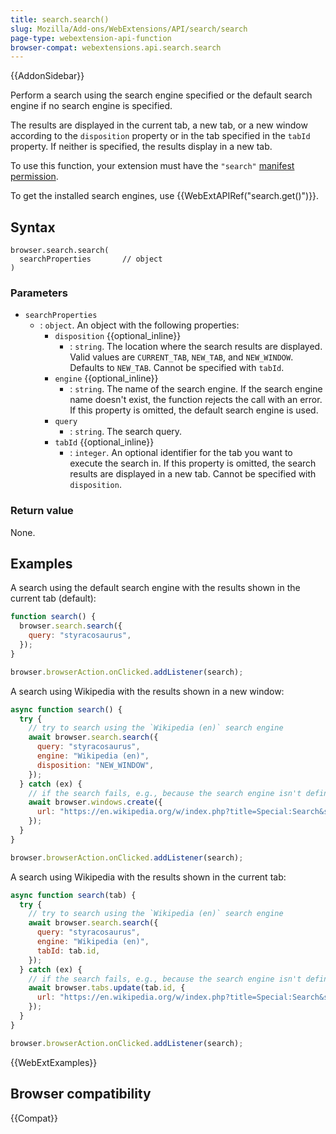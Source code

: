 ```yaml
---
title: search.search()
slug: Mozilla/Add-ons/WebExtensions/API/search/search
page-type: webextension-api-function
browser-compat: webextensions.api.search.search
---
```


{{AddonSidebar}}

Perform a search using the search engine specified or the default search engine if no search engine is specified.

The results are displayed in the current tab, a new tab, or a new window according to the `disposition` property or in the tab specified in the `tabId` property. If neither is specified, the results display in a new tab.

To use this function, your extension must have the `"search"` [manifest permission](/en-US/docs/Mozilla/Add-ons/WebExtensions/manifest.json/permissions).

To get the installed search engines, use {{WebExtAPIRef("search.get()")}}.

## Syntax

```js-nolint
browser.search.search(
  searchProperties       // object
)
```

### Parameters

- `searchProperties`
  - : `object`. An object with the following properties:
    - `disposition` {{optional_inline}}
      - : `string`. The location where the search results are displayed. Valid values are `CURRENT_TAB`, `NEW_TAB`, and `NEW_WINDOW`. Defaults to `NEW_TAB`. Cannot be specified with `tabId`.
    - `engine` {{optional_inline}}
      - : `string`. The name of the search engine. If the search engine name doesn't exist, the function rejects the call with an error. If this property is omitted, the default search engine is used.
    - `query`
      - : `string`. The search query.
    - `tabId` {{optional_inline}}
      - : `integer`. An optional identifier for the tab you want to execute the search in. If this property is omitted, the search results are displayed in a new tab. Cannot be specified with `disposition`.

### Return value

None.

## Examples

A search using the default search engine with the results shown in the current tab (default):

```js
function search() {
  browser.search.search({
    query: "styracosaurus",
  });
}

browser.browserAction.onClicked.addListener(search);
```

A search using Wikipedia with the results shown in a new window:

```js
async function search() {
  try {
    // try to search using the `Wikipedia (en)` search engine
    await browser.search.search({
      query: "styracosaurus",
      engine: "Wikipedia (en)",
      disposition: "NEW_WINDOW",
    });
  } catch (ex) {
    // if the search fails, e.g., because the search engine isn't defined to the browser, initiate the search using a url
    await browser.windows.create({
      url: "https://en.wikipedia.org/w/index.php?title=Special:Search&search=styracosaurus",
    });
  }
}

browser.browserAction.onClicked.addListener(search);
```

A search using Wikipedia with the results shown in the current tab:

```js
async function search(tab) {
  try {
    // try to search using the `Wikipedia (en)` search engine
    await browser.search.search({
      query: "styracosaurus",
      engine: "Wikipedia (en)",
      tabId: tab.id,
    });
  } catch (ex) {
    // if the search fails, e.g., because the search engine isn't defined to the browser, initiate the search using a url
    await browser.tabs.update(tab.id, {
      url: "https://en.wikipedia.org/w/index.php?title=Special:Search&search=styracosaurus",
    });
  }
}

browser.browserAction.onClicked.addListener(search);
```

{{WebExtExamples}}

## Browser compatibility

{{Compat}}
